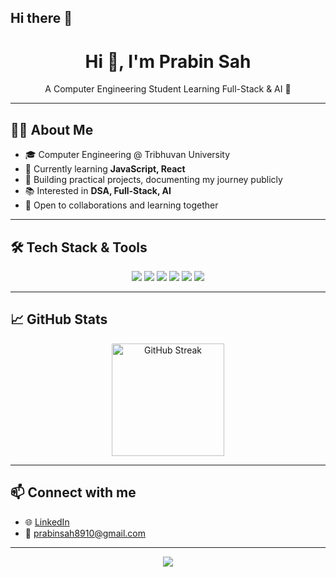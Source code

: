 ## Hi there 👋
<h1 align="center">Hi 👋, I'm Prabin Sah</h1>
<p align="center">A Computer Engineering Student Learning Full-Stack & AI 🚀</p>

---

## 🧑‍💻 About Me

- 🎓 Computer Engineering @ Tribhuvan University
- 🌱 Currently learning **JavaScript, React**
- 🚀 Building practical projects, documenting my journey publicly
- 📚 Interested in **DSA, Full-Stack, AI**
- 🧩 Open to collaborations and learning together

---

## 🛠️ Tech Stack & Tools

<p align="center">
  <img src="https://img.shields.io/badge/C-A8B9CC?style=for-the-badge&logo=c&logoColor=white" />
  <img src="https://img.shields.io/badge/C++-00599C?style=for-the-badge&logo=cplusplus&logoColor=white" />
  <img src="https://img.shields.io/badge/Python-3776AB?style=for-the-badge&logo=python&logoColor=white" />
  <img src="https://img.shields.io/badge/JavaScript-F7DF1E?style=for-the-badge&logo=javascript&logoColor=black" />
  <img src="https://img.shields.io/badge/HTML5-E34F26?style=for-the-badge&logo=html5&logoColor=white" />
  <img src="https://img.shields.io/badge/CSS3-1572B6?style=for-the-badge&logo=css3&logoColor=white" />
 </p>

---



## 📈 GitHub Stats

<p align="center">
  <img src="https://github-readme-streak-stats.herokuapp.com/?user=Prabin-09&theme=graywhite" alt="GitHub Streak" height="180" />
</p>

---

## 📫 Connect with me

- 🌐 [LinkedIn](https://www.linkedin.com/in/prabin-sah)
- 📧 prabinsah8910@gmail.com

---

<p align="center">
  <img src="https://quotes-github-readme.vercel.app/api?type=horizontal&theme=light&quote=Consistency%20beats%20intensity%20%E2%80%93%20keep%20building%20daily!" />
</p>

<!--
**Prabin-09/Prabin-09** is a ✨ _special_ ✨ repository because its `README.md` (this file) appears on your GitHub profile.

Here are some ideas to get you started:

- 🔭 I’m currently working on ...
- 🌱 I’m currently learning ...
- 👯 I’m looking to collaborate on ...
- 🤔 I’m looking for help with ...
- 💬 Ask me about ...
- 📫 How to reach me: ...
- 😄 Pronouns: ...
- ⚡ Fun fact: ...
-->
